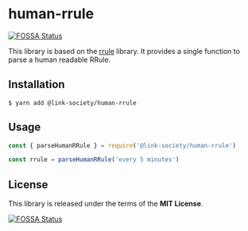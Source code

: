 # human-rrule
[![FOSSA Status](https://app.fossa.com/api/projects/git%2Bgithub.com%2Flink-society%2Fhuman-rrule.svg?type=shield)](https://app.fossa.com/projects/git%2Bgithub.com%2Flink-society%2Fhuman-rrule?ref=badge_shield)


This library is based on the [rrule](https://www.npmjs.com/package/rrule)
library. It provides a single function to parse a human readable RRule.

## Installation

```
$ yarn add @link-society/human-rrule
```

## Usage

```javascript
const { parseHumanRRule } = require('@link-society/human-rrule')

const rrule = parseHumanRRule('every 5 minutes')
```

## License

This library is released under the terms of the **MIT License**.


[![FOSSA Status](https://app.fossa.com/api/projects/git%2Bgithub.com%2Flink-society%2Fhuman-rrule.svg?type=large)](https://app.fossa.com/projects/git%2Bgithub.com%2Flink-society%2Fhuman-rrule?ref=badge_large)